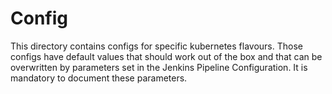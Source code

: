 # Config

This directory contains configs for specific kubernetes flavours. Those configs have default values that should work out of the box and that can be overwritten by parameters set in the Jenkins Pipeline Configuration.
It is mandatory to document these parameters.